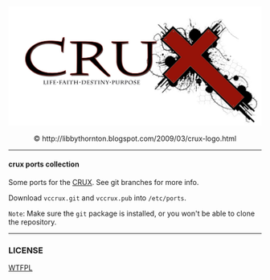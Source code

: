 <p align="center">
 <img alt="vccrux logo" src="https://raw.githubusercontent.com/non-yellow-spot/vccrux/master/cruxsheet.jpg"/>
 <p align="center">© http://libbythornton.blogspot.com/2009/03/crux-logo.html</p>
</p>

---

#### crux ports collection

Some ports for the [CRUX](http://crux.nu/).
See git branches for more info.

Download `vccrux.git` and `vccrux.pub` into `/etc/ports`.

`Note`:
Make sure the `git` package is installed, or you won't be able to clone the
repository.

---

### LICENSE

[WTFPL](http://www.wtfpl.net/txt/copying/)
